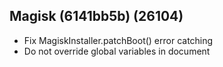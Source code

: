 ## Magisk (6141bb5b) (26104)
- Fix MagiskInstaller.patchBoot() error catching
- Do not override global variables in document
